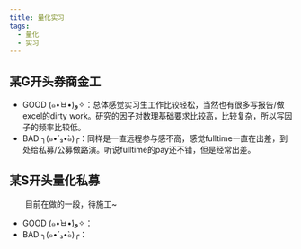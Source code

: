 ```yaml
---
title: 量化实习
tags: 
  - 量化
  - 实习
---
```


<style>
p{
text-indent: 2em; /*首行缩进*/
}
</style>

## 某G开头券商金工

- GOOD (๑•̀ㅂ•́)و✧：总体感觉实习生工作比较轻松，当然也有很多写报告/做excel的dirty work。研究的因子对数理基础要求比较高，比较复杂，所以写因子的频率比较低。
- BAD ╮(๑•́ ₃•̀๑)╭：同样是一直远程参与感不高，感觉fulltime一直在出差，到处给私募/公募做路演。听说fulltime的pay还不错，但是经常出差。

## 某S开头量化私募

目前在做的一段，待施工~

- GOOD (๑•̀ㅂ•́)و✧：
- BAD ╮(๑•́ ₃•̀๑)╭：